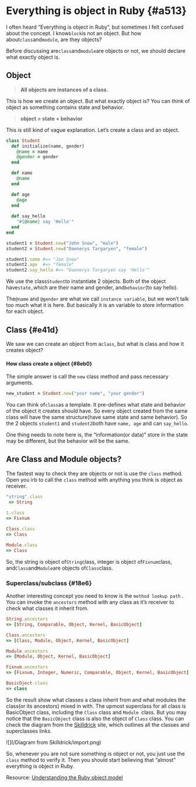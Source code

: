# Everything is object in Ruby {#a513}

I often heard “Everything is object in Ruby”, but sometimes I felt confused about the concept. I know`block`is not an object. But how about`class`and`module`, are they objects?

Before discussing are`class`and`module`are objects or not, we should declare what exactly object is.

## Object

> **All objects are instances of a class.**

This is how we create an object. But what exactly object is? You can think of object as something contains state and behavior.

> **object = state + behavior**

This is still kind of vague explanation. Let’s create a class and an object.

```ruby
class Student
  def initialize(name, gender)
    @name = name
    @gender = gender
  end

  def name
    @name
  end

  def age
    @age
  end
  
  def say_hello
    "#{@name} say 'Hello'"
  end
end

student1 = Student.new("John Snow", "male")
student2 = Student.new("Daenerys Targaryen", "female")

student1.name #=> "Jon Snow"
student2.age  #=> "female"
student2.say_hello #=> "Daenerys Targaryen say 'Hello'"
```

We use the class`Student`to instantiate 2 objects. Both of the object have`state,`which are their name and gender, and`behavior`\(to say hello\).

The`@name` and `@gender` are what we call `instance variable`, but we won’t talk too much what it is here. But basically it is an variable to store information for each object.

## Class {#e41d}

We saw we can create an object from a`class`, but what is class and how it creates object?

#### How class create a object {#8eb0}

The simple answer is call the `new` class method and pass necessary arguments.

```ruby
new_student = Student.new("your name", "your gender")
```

You can think of`class`as a template. It pre-defines what state and behavior of the object it creates should have. So every object created from the same class will have the same structure\(have same state and same behavior\). So the 2 objects `student1` and `student2`both have `name, age` and can `say_hello`.

One thing needs to note here is, the “information\(or data\)” store in the state may be different, but the behavior will be the same.

## Are Class and Module objects?

The fastest way to check they are objects or not is use the `class` method. Open you irb to call the `class` method with anything you think is object as receiver.

```ruby
"string".class
 => String
 
1.class
=> Fixnum

Class.class
=> Class

Module.class
=> Class
```

So, the string is object of`String`class, integer is object of`Fixnum`class, and`Class`and`Module`are objects of`Class`class.

### Superclass/subclass {#18e6}

Another interesting concept you need to know is the `method lookup path` . You can invoke the `ancestors` method with any class as it’s receiver to check what classes it inherit from.

```ruby
String.ancestors
=> [String, Comparable, Object, Kernel, BasicObject]

Class.ancestors
=> [Class, Module, Object, Kernel, BasicObject]

Module.ancestors
=> [Module, Object, Kernel, BasicObject]

Fixnum.ancestors
=> [Fixnum, Integer, Numeric, Comparable, Object, Kernel, BasicObject]

BasicOject.class
=> class
```

So the result show what classes a class inherit from and what modules the class\(or its ancestors\) mixed in with. The upmost superclass for all class is BasicObject class, including the `Class` class and `Module `class. But you may notice that the `BasicObject` class is also the object of `Class` class. You can check the diagram from the [Skilldrick](http://skilldrick.co.uk/) site, which outlines all the classes and superclasses links.

![](/Diagram from Skilldrick/import.png)



So, whenever you are not sure something is object or not, you just use the `class` method to verify it. Then you should start believing that “almost” everything is object in Ruby.

Resource: [Understanding the Ruby object model](http://skilldrick.co.uk/2011/08/understanding-the-ruby-object-model/)

